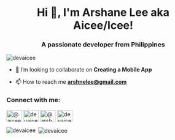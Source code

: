 <h1 align="center">Hi 👋, I'm Arshane Lee aka Aicee/Icee!</h1>
<h3 align="center">A passionate developer from Philippines</h3>

<p align="left"> <img src="https://komarev.com/ghpvc/?username=devaicee&label=Profile%20views&color=0e75b6&style=flat" alt="devaicee" /> </p>

- 👯 I’m looking to collaborate on **Creating a Mobile App**

- 📫 How to reach me **arshnelee@gmail.com**

<h3 align="left">Connect with me:</h3>
<p align="left">
<a href="https://dev.to/@aicee" target="blank"><img align="center" src="https://raw.githubusercontent.com/rahuldkjain/github-profile-readme-generator/master/src/images/icons/Social/devto.svg" alt="@aicee" height="30" width="40" /></a>
<a href="https://twitter.com/devaicee" target="blank"><img align="center" src="https://raw.githubusercontent.com/rahuldkjain/github-profile-readme-generator/master/src/images/icons/Social/twitter.svg" alt="devaicee" height="30" width="40" /></a>
<a href="https://instagram.com/@arshanelee" target="blank"><img align="center" src="https://raw.githubusercontent.com/rahuldkjain/github-profile-readme-generator/master/src/images/icons/Social/instagram.svg" alt="@arshanelee" height="30" width="40" /></a>
<a href="https://www.leetcode.com/devaicee" target="blank"><img align="center" src="https://raw.githubusercontent.com/rahuldkjain/github-profile-readme-generator/master/src/images/icons/Social/leet-code.svg" alt="devaicee" height="30" width="40" /></a>
</p>

<p><img align="left" src="https://github-readme-stats.vercel.app/api/top-langs?username=devaicee&show_icons=true&locale=en&layout=compact" alt="devaicee" /></p>

<p>&nbsp;<img align="center" src="https://github-readme-stats.vercel.app/api?username=devaicee&show_icons=true&locale=en" alt="devaicee" /></p>
